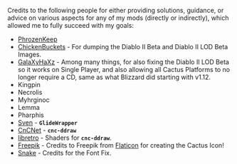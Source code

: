 Credits to the following people for either providing solutions, guidance,
or advice on various aspects for any of my mods (directly or indirectly),
which allowed me to fully succeed with my goals:

- [PhrozenKeep](http://d2mods.info)
- [ChickenBuckets](https://www.betaarchive.com/forum/viewtopic.php?t=35744) -
  For dumping the Diablo II Beta and Diablo II LOD Beta Images.
- [GalaXyHaXz](https://github.com/diasurgical/devilution) - Among many things,
  for also fixing the Diablo II LOD Beta so it works on Single Player, and also
  allowing all Cactus Platforms to no longer require a CD, same as what Blizzard
  did starting with v1.12.
- Kingpin
- Necrolis
- Myhrginoc
- Lemma
- Pharphis
- [Sven](http://www.svenswrapper.de/english/) - **`GlideWrapper`**
- [CnCNet](https://github.com/CnCNet/cnc-ddraw) - **`cnc-ddraw`**
- [libretro](https://github.com/libretro/glsl-shaders) - Shaders for **`cnc-ddraw`**.
- [Freepik](http://www.freepik.com/) - Credits to Freepik from [Flaticon](https://www.flaticon.com/) for creating the Cactus Icon!
- [Snake](http://www.snakebytestudios.com/projects/mods/diablo-2-mods/#fixedfont) - Credits for the Font Fix.
